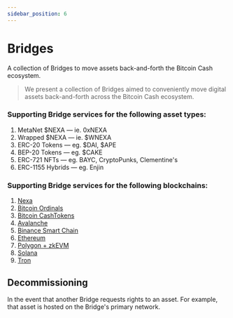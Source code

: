 ```yaml
---
sidebar_position: 6
---
```


# Bridges

A collection of Bridges to move assets back-and-forth the Bitcoin Cash ecosystem.

> We present a collection of Bridges aimed to conveniently move digital assets back-and-forth across the Bitcoin Cash ecosystem.

### Supporting Bridge services for the following asset types:

1. MetaNet $NEXA — ie. 0xNEXA
0. Wrapped $NEXA — ie. $WNEXA
0. ERC-20 Tokens — eg. $DAI, $APE
0. BEP-20 Tokens — eg. $CAKE
0. ERC-721  NFTs — eg. BAYC, CryptoPunks, Clementine's
0. ERC-1155 Hybrids — eg. Enjin

### Supporting Bridge services for the following blockchains:

1. [Nexa](https://nexa.org)
0. [Bitcoin Ordinals](https://ordinals.org)
0. [Bitcoin CashTokens](https://cashtokens.org)
0. [Avalanche](https://avax.exchange)
0. [Binance Smart Chain](https://www.bnbchain.org)
0. [Ethereum](https://ethereum.org)
0. [Polygon + zkEVM](https://polygon.technology/polygon-zkevm)
0. [Solana](https://solana.com)
0. [Tron](https://tron.network)

## Decommissioning

In the event that another Bridge requests rights to an asset. For example, that asset is hosted on the Bridge's primary network.
